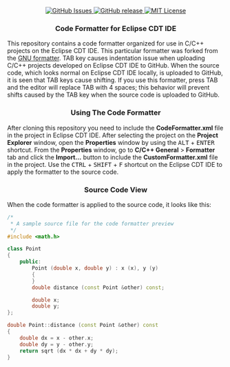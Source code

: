 <p align="center">     
  <a href="https://github.com/sebetci/CodeFormatter/issues">
    <img src="https://img.shields.io/github/issues/sebetci/CodeFormatter.svg?style=flat" alt="GitHub Issues">
  </a>   
  
  <a href="https://github.com/sebetci/sebetci.github.io/releases">
    <img src="https://img.shields.io/github/release/sebetci/CodeFormatter" alt="GitHub release">
  </a>
  
  <a href="https://github.com/sebetci/sebetci.github.io/blob/master/LICENSE">
    <img src="https://img.shields.io/badge/license-MIT-blue.svg?style=flat" alt="MIT License">
  </a>
</p>

<div class="header">
    <h3 style="color:back;" align="center">Code Formatter for Eclipse CDT IDE</h3>
</div>

This repository contains a code formatter organized for use in C/C++ projects on the Eclipse CDT IDE. This particular formatter was forked from the [GNU formatter](https://www.gnu.org/prep/standards/html_node/Formatting.html). TAB key causes indentation issue when uploading C/C++ projects developed on Eclipse CDT IDE to GitHub. When the source code, which looks normal on Eclipse CDT IDE locally, is uploaded to GitHub, it is seen that TAB keys cause shifting. If you use this formatter, press TAB and the editor will replace TAB with 4 spaces; this behavior will prevent shifts caused by the TAB key when the source code is uploaded to GitHub.

<div class="header">
    <h3 style="color:back;" align="center">Using The Code Formatter</h3>
</div>

After cloning this repository you need to include the **CodeFormatter.xml** file in the project in Eclipse CDT IDE. After selecting the project on the **Project Explorer** window, open the **Properties** window by using the <kbd>ALT</kbd> + <kbd>ENTER</kbd> shortcut. From the **Properties** window, go to **C/C++ General** > **Formatter** tab and click the **Import...** button to include the **CustomFormatter.xml** file in the project. Use the <kbd>CTRL</kbd> + <kbd>SHIFT</kbd> + <kbd>F</kbd> shortcut on the Eclipse CDT IDE to apply the formatter to the source code.

<div class="header">
    <h3 style="color:back;" align="center">Source Code View</h3>
</div>

When the code formatter is applied to the source code, it looks like this:

```cpp
/*
 * A sample source file for the code formatter preview
 */
#include <math.h>

class Point
{
    public:
        Point (double x, double y) : x (x), y (y)
        {
        }
        double distance (const Point &other) const;

        double x;
        double y;
};

double Point::distance (const Point &other) const
{
    double dx = x - other.x;
    double dy = y - other.y;
    return sqrt (dx * dx + dy * dy);
}
```
